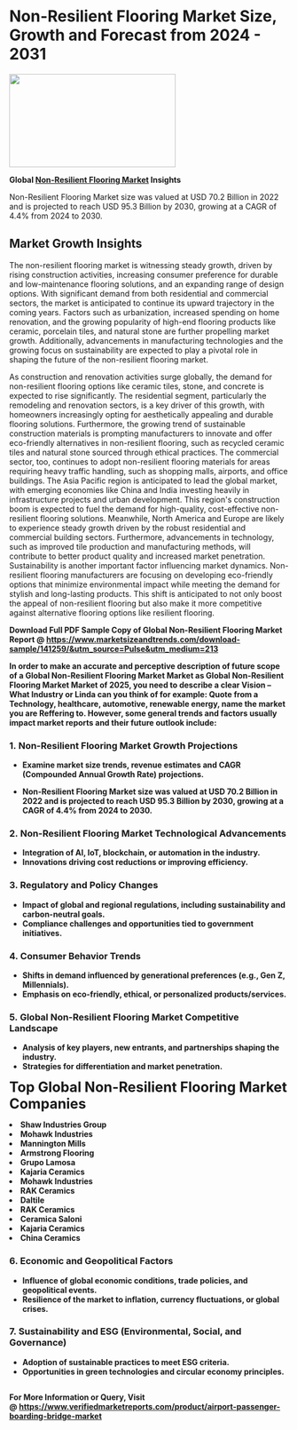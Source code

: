 <H1>Non-Resilient Flooring Market Size, Growth and Forecast from 2024 - 2031</H1><img class="aligncenter size-medium wp-image-584254" src="https://thirdeyenews.in/wp-content/uploads/2024/09/Global-Market-Research-300x168.jpeg" alt="" width="300" height="168" /><p><strong>Global&nbsp;<a href="https://www.marketsizeandtrends.com/download-sample/141259/&amp;utm_source=Pulse&amp;utm_medium=213">Non-Resilient Flooring Market</a> Insights</strong></p><p>Non-Resilient Flooring Market size was valued at USD 70.2 Billion in 2022 and is projected to reach USD 95.3 Billion by 2030, growing at a CAGR of 4.4% from 2024 to 2030.</p><p><h2>Market Growth Insights</h2> <p>The non-resilient flooring market is witnessing steady growth, driven by rising construction activities, increasing consumer preference for durable and low-maintenance flooring solutions, and an expanding range of design options. With significant demand from both residential and commercial sectors, the market is anticipated to continue its upward trajectory in the coming years. Factors such as urbanization, increased spending on home renovation, and the growing popularity of high-end flooring products like ceramic, porcelain tiles, and natural stone are further propelling market growth. Additionally, advancements in manufacturing technologies and the growing focus on sustainability are expected to play a pivotal role in shaping the future of the non-resilient flooring market.</p> <p><strong></strong></p> <p>As construction and renovation activities surge globally, the demand for non-resilient flooring options like ceramic tiles, stone, and concrete is expected to rise significantly. The residential segment, particularly the remodeling and renovation sectors, is a key driver of this growth, with homeowners increasingly opting for aesthetically appealing and durable flooring solutions. Furthermore, the growing trend of sustainable construction materials is prompting manufacturers to innovate and offer eco-friendly alternatives in non-resilient flooring, such as recycled ceramic tiles and natural stone sourced through ethical practices. The commercial sector, too, continues to adopt non-resilient flooring materials for areas requiring heavy traffic handling, such as shopping malls, airports, and office buildings. The Asia Pacific region is anticipated to lead the global market, with emerging economies like China and India investing heavily in infrastructure projects and urban development. This region's construction boom is expected to fuel the demand for high-quality, cost-effective non-resilient flooring solutions. Meanwhile, North America and Europe are likely to experience steady growth driven by the robust residential and commercial building sectors. Furthermore, advancements in technology, such as improved tile production and manufacturing methods, will contribute to better product quality and increased market penetration. Sustainability is another important factor influencing market dynamics. Non-resilient flooring manufacturers are focusing on developing eco-friendly options that minimize environmental impact while meeting the demand for stylish and long-lasting products. This shift is anticipated to not only boost the appeal of non-resilient flooring but also make it more competitive against alternative flooring options like resilient flooring. <p><strong></p><p><span class=""><strong>Download Full PDF Sample Copy of Global Non-Resilient Flooring Market Report</strong> @ <a href="https://www.marketsizeandtrends.com/download-sample/141259/&amp;utm_source=Pulse&amp;utm_medium=213" target="_blank">https://www.marketsizeandtrends.com/download-sample/141259/&amp;utm_source=Pulse&amp;utm_medium=213</a></span></p><p>In order to make an accurate and perceptive description of future scope of a Global&nbsp;Non-Resilient Flooring Market Market as Global&nbsp;Non-Resilient Flooring Market Market of 2025, you need to describe a clear Vision &ndash; What Industry or Linda can you think of for example: Quote from a Technology, healthcare, automotive, renewable energy, name the market you are Reffering to. However, some general trends and factors usually impact market reports and their future outlook include:</p><h3>1.&nbsp;<strong>Non-Resilient Flooring Market Growth Projections</strong></h3><ul><li>Examine market size trends, revenue estimates and CAGR (Compounded Annual Growth Rate) projections.</li><li><p>Non-Resilient Flooring Market size was valued at USD 70.2 Billion in 2022 and is projected to reach USD 95.3 Billion by 2030, growing at a CAGR of 4.4% from 2024 to 2030.</p></li></ul><h3>2.&nbsp;<strong>Non-Resilient Flooring Market Technological Advancements</strong></h3><ul><li>Integration of AI, IoT, blockchain, or automation in the industry.</li><li>Innovations driving cost reductions or improving efficiency.</li></ul><h3>3.&nbsp;<strong>Regulatory and Policy Changes</strong></h3><ul><li>Impact of global and regional regulations, including sustainability and carbon-neutral goals.</li><li>Compliance challenges and opportunities tied to government initiatives.</li></ul><h3>4.&nbsp;<strong>Consumer Behavior Trends</strong></h3><ul><li>Shifts in demand influenced by generational preferences (e.g., Gen Z, Millennials).</li><li>Emphasis on eco-friendly, ethical, or personalized products/services.</li></ul><h3>5.&nbsp;<strong>Global Non-Resilient Flooring Market Competitive Landscape</strong></h3><ul><li>Analysis of key players, new entrants, and partnerships shaping the industry.</li><li>Strategies for differentiation and market penetration.</li></ul><p data-pm-slice="1 1 []"><span style="color: inherit; font-family: inherit; font-size: 25px;">Top Global Non-Resilient Flooring Market Companies</span></p><div class="" data-test-id=""><p><li>Shaw Industries Group</li><li> Mohawk Industries</li><li> Mannington Mills</li><li> Armstrong Flooring</li><li> Grupo Lamosa</li><li> Kajaria Ceramics</li><li> Mohawk Industries</li><li> RAK Ceramics</li><li> Daltile</li><li> RAK Ceramics</li><li> Ceramica Saloni</li><li> Kajaria Ceramics</li><li> China Ceramics</li></p></div><h3>6.&nbsp;<strong>Economic and Geopolitical Factors</strong></h3><ul><li>Influence of global economic conditions, trade policies, and geopolitical events.</li><li>Resilience of the market to inflation, currency fluctuations, or global crises.</li></ul><h3>7.&nbsp;<strong>Sustainability and ESG (Environmental, Social, and Governance)</strong></h3><ul><li>Adoption of sustainable practices to meet ESG criteria.</li><li>Opportunities in green technologies and circular economy principles.</li></ul><h2><strong style="font-size: 14px;">For More Information or Query, Visit @&nbsp;</strong><a style="background-color: #ffffff; font-size: 14px;" href="https://www.marketsizeandtrends.com/report/non-resilient-flooring-market/" target="_blank">https://www.verifiedmarketreports.com/product/airport-passenger-boarding-bridge-market</a></h2>
